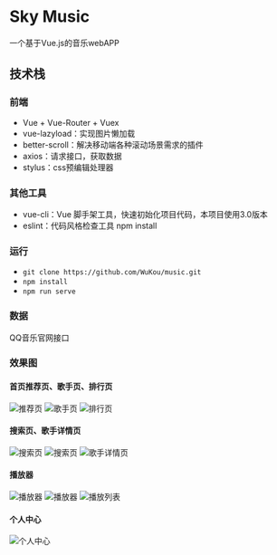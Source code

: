 # Sky Music
一个基于Vue.js的音乐webAPP

## 技术栈
### 前端
- Vue + Vue-Router + Vuex
- vue-lazyload：实现图片懒加载
- better-scroll：解决移动端各种滚动场景需求的插件
- axios：请求接口，获取数据
- stylus：css预编辑处理器
### 其他工具
- vue-cli：Vue 脚手架工具，快速初始化项目代码，本项目使用3.0版本
- eslint：代码风格检查工具
npm install
### 运行
- `git clone https://github.com/WuKou/music.git`
- `npm install`
- `npm run serve`
### 数据
QQ音乐官网接口
### 效果图
#### 首页推荐页、歌手页、排行页
![推荐页](https://github.com/WuKou/music/blob/master/README_IMAGE/1.png)
![歌手页](https://github.com/WuKou/music/blob/master/README_IMAGE/2.png)
![排行页](https://github.com/WuKou/music/blob/master/README_IMAGE/3.png)
#### 搜索页、歌手详情页
![搜索页](https://github.com/WuKou/music/blob/master/README_IMAGE/4_1.png)
![搜索页](https://github.com/WuKou/music/blob/master/README_IMAGE/5.png)
![歌手详情页](https://github.com/WuKou/music/blob/master/README_IMAGE/4.png)
#### 播放器
![播放器](https://github.com/WuKou/music/blob/master/README_IMAGE/6.png)
![播放器](https://github.com/WuKou/music/blob/master/README_IMAGE/7.png)
![播放列表](https://github.com/WuKou/music/blob/master/README_IMAGE/9.png)
#### 个人中心
![个人中心](https://github.com/WuKou/music/blob/master/README_IMAGE/11.png)
